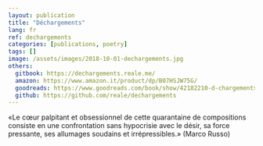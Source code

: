 ```yaml
---
layout: publication
title: "Déchargements"
lang: fr
ref: dechargements
categories: [publications, poetry]
tags: []
image: /assets/images/2018-10-01-dechargements.jpg
others:
  gitbook: https://dechargements.reale.me/
  amazon: https://www.amazon.it/product/dp/B07HSJW75G/
  goodreads: https://www.goodreads.com/book/show/42182210-d-chargements
  github: https://github.com/reale/dechargements
---
```


«Le cœur palpitant et obsessionnel de cette quarantaine de compositions consiste en une confrontation sans hypocrisie avec le désir, sa force pressante, ses allumages soudains et irrépressibles.» (Marco Russo)

